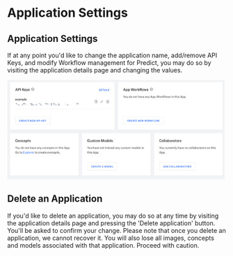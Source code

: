 # Application Settings

## Application Settings

If at any point you'd like to change the application name, add/remove API Keys, and modify Workflow management for Predict, you may do so by visiting the application details page and changing the values.

![](../../.gitbook/assets/edit_application%20%282%29%20%282%29%20%283%29%20%283%29%20%283%29%20%283%29%20%283%29.jpg)

## Delete an Application

If you'd like to delete an application, you may do so at any time by visiting the application details page and pressing the 'Delete application' button. You'll be asked to confirm your change. Please note that once you delete an application, we cannot recover it. You will also lose all images, concepts and models associated with that application. Proceed with caution.

